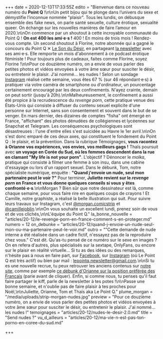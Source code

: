 +++
date = 2020-12-13T17:33:55Z
edito = "Bienvenue dans ce nouveau numéro du **Point Q** !\n\nUn petit bijou qui te plonge dans l’univers du sexe et démystifie l’inconnue nommée \"plaisir\". Tous les lundis, on débusque ensemble des fake news, on parle santé sexuelle, culture érotique, sexualité queer. On échange sur les nouvelles manières de faire l’amour en 2020.\n\nOn commence par un shoutout à cette incroyable communauté du Point Q ! **On est 400 les ami·e·s !** 400 ! En moins de trois mois ! Rendez-vous compte. Un second shoutout à Florine, notre abonnée qui a gagné le concours du Point Q ✕ [Le Son du Désir](https://www.lesondudesir.fr), en partageant [la newsletter](https://lepointq.com/) avec ses ami·e·s. Elle remporte un mois d'abonnement à ce podcast érotique féministe ! Pour toujours plus de cadeaux, faites comme Florine, soyez Florine !\n\nPour ce douzième numéro, on a envie de vous parler des petites photos et vidéos envoyées à votre âme sœur pour susciter le désir, ou entretenir le plaisir. J'ai nommé... les nudes ! Selon un sondage [Instagram]( \"https://www.instagram.com/lepoint.q/\") réalisé cette semaine, vous êtes 67 % (sur 46 répondant·e·s) à pratiquer via votre caméra de smartphone ou d'ordinateur, un pourcentage certainement encouragé par les deux confinements. N'ayez crainte, demain on peut sortir (jusqu'à 20h).\n\nMalheureusement, le confinement a aussi été propice à la recrudescence du _revenge porn_, cette pratique venue des États-Unis qui consiste à diffuser du contenu sexuel explicite d'une personne sur Internet, sans son consentement et souvent dans le but de se venger. En mars dernier, des dizaines de comptes \"fisha\" ont émergé en France, \"affichant\" des photos dénudées de collégiennes et lycéennes sur Snapchat et Telegram. Les conséquences psychologiques sont désastreuses : l'une d'entre elles s'est suicidée au Havre le 1er avril.\n\nOn s'est donc emparé de ces deux axes, qui constituent le fondement du Point Q : le plaisir, et la prévention. Dans la rubrique Témoignages, **vous racontez à Orianne vos expériences, vos envies, vos meilleurs gags !** Thaïs poursuit avec **un voyage en Corée du Sud, où les femmes descendent dans la rue en clamant \"My life is not your porn\"**. L'objectif ? Dénoncer le _molka_, pratique qui consiste à filmer une femme à son insu, dans une cabine d'essayage ou lors d'un rapport sexuel. Dans le débunk, Tom, notre spécialiste numérique, enquête : **\"Quand j'envoie un nude, seul mon partenaire peut le voir ?\"** Pour terminer, **Juliette revient sur le _revenge porn_ en France et vous donne quelques conseils si vous y êtes confronté·e·s**.\n\nMorgan ? Bien sûr que notre dessinateur est là, comme chaque semaine, pour vous faire rire en quelques coups de crayons ! Et Camille, notre graphiste, a réalisé la belle illustration qui suit. Pour suivre leurs travaux sur Instagram, c'est [@morgan.comicstrip](https://www.instagram.com/morgan.comicstrip/) et [@camillejoblin](https://www.instagram.com/camillejoblin/).\n\nOn vous souhaite un excellent lundi, prenez soin de vous et de vos clichés,\n\nL'équipe du Point Q."
la_bonne_nouvelle = "articles/20-12/le-revenge-porn-en-france-comment-s-en-proteger.md"
numero = 12
on_debunke = "articles/20-12/quand-j-envoie-un-nude-seul-mon-ou-ma-partenaire-peut-le-voir.md"
outro = "\"Cette demande de nude interne a été réalisée dans un cadre fictif, n'essayez pas de la reproduire chez vous.\" C'est dit. Qu'as-tu pensé de ce numéro sur le sexe en images ? On en refera d'autres, plus spécialisés sur la sextape, OnlyFans, ou encore sur le plaisir en réalité virtuelle... Si tu as des idées ou des remarques, n'hésite pas à nous en faire part, sur [Facebook](https://www.facebook.com/lepointq.news), sur [Instagram](https://www.instagram.com/lepoint.q/) (où Le Point Q est très actif) ou bien par mail : [lepointq.newsletter@gmail.com](mailto:lepointq.newsletter@gmail.com).\n\nSi tu es une nouvelle recrue, tu peux retrouver les anciens contenus sur [notre site](https://lepointq.com), comme par exemple [ce débunk d'Orianne sur la position préférée des Français](https://lepointq.com/articles/la-levrette-la-position-preferee-des-francais.e.s/) (parie avant de cliquer). Enfin, si comme nous, tu penses qu'il faut faire partager le kiff, parle de la newsletter à tes potes !\n\nPasse une bonne semaine, et n'oublie pas de faire plaisir à tes proches pour Noël,\n\nJuliette, Orianne, Tom et Thaïs aka Le Point Q."
plume_morgan = "/media/uploads/strip-morgan-nudes.jpg"
preview = "Pour ce douzième numéro, on a envie de vous parler des petites photos et vidéos envoyées à votre âme sœur pour susciter le désir, ou entretenir le plaisir. J'ai nommé... les nudes !"
temoignages = "articles/20-12/nudes-le-desir-2.0.md"
title = "Send nudes ?"
vu_d_ailleurs = "articles/20-12/ma-vie-n-est-pas-ton-porno-en-coree-du-sud.md"

+++
